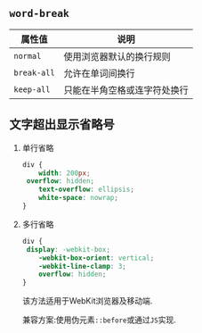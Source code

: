 ## `word-break`

| 属性值      | 说明                         |
| ----------- | ---------------------------- |
| `normal`    | 使用浏览器默认的换行规则     |
| `break-all` | 允许在单词间换行             |
| `keep-all`  | 只能在半角空格或连字符处换行 |



## 文字超出显示省略号

1. 单行省略

   ```css
   div {
       width: 200px;
   	overflow: hidden;
       text-overflow: ellipsis;
       white-space: nowrap;
   }
   ```

   

2. 多行省略

   ```css
   div {
   	display: -webkit-box;
       -webkit-box-orient: vertical;
       -webkit-line-clamp: 3;
       overflow: hidden;
   }
   ```

   该方法适用于WebKit浏览器及移动端.

   兼容方案:使用伪元素`::before`或通过`JS`实现.